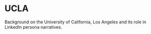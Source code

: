 # UCLA

Background on the University of California, Los Angeles and its role in LinkedIn persona narratives.
